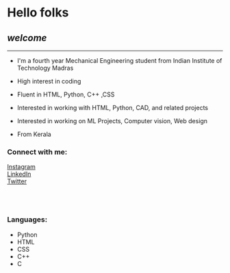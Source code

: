 #  **Hello folks**
## _welcome_
---

- I'm a fourth year Mechanical Engineering student from Indian Institute of Technology Madras
- High interest in coding
-  Fluent in HTML, Python, C++ ,CSS
- Interested in working with HTML, Python,  CAD, and related projects
- Interested in working on ML Projects, Computer vision, Web design

- From Kerala





### Connect with me:
[Instagram](https://www.instagram.com/unnikuttxn)<br />
[LinkedIn](https://www.linkedin.com/in/adith-chandrababu-53098b228/)<br />
[Twitter](https://twitter.com/unnikuttxn)





<br />
<br />







### Languages: 
- Python
- HTML
- CSS
- C++
- C

